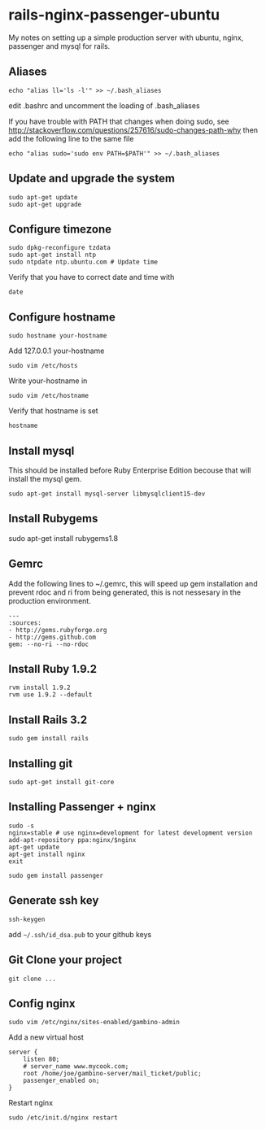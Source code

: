 rails-nginx-passenger-ubuntu
============================

My notes on setting up a simple production server with ubuntu, nginx, passenger and mysql for rails.

Aliases
-------

    echo "alias ll='ls -l'" >> ~/.bash_aliases
    
edit .bashrc and uncomment the loading of .bash_aliases

If you have trouble with PATH that changes when doing sudo, see http://stackoverflow.com/questions/257616/sudo-changes-path-why then add the following line to the same file

    echo "alias sudo='sudo env PATH=$PATH'" >> ~/.bash_aliases
    

Update and upgrade the system
-------------------------------

    sudo apt-get update
    sudo apt-get upgrade

Configure timezone
-------------------

    sudo dpkg-reconfigure tzdata
    sudo apt-get install ntp
    sudo ntpdate ntp.ubuntu.com # Update time
    
Verify that you have to correct date and time with

    date

Configure hostname
-------------------

    sudo hostname your-hostname

Add 127.0.0.1 your-hostname

    sudo vim /etc/hosts
    
Write your-hostname in 
    
    sudo vim /etc/hostname
    
Verify that hostname is set
    
    hostname

Install mysql
---------------

This should be installed before Ruby Enterprise Edition becouse that will install the mysql gem.

    sudo apt-get install mysql-server libmysqlclient15-dev

Install Rubygems
----------------
sudo apt-get install rubygems1.8


    
Gemrc
-------

Add the following lines to ~/.gemrc, this will speed up gem installation and prevent rdoc and ri from being generated, this is not nessesary in the production environment.

    ---
    :sources:
    - http://gems.rubyforge.org
    - http://gems.github.com
    gem: --no-ri --no-rdoc
    

Install Ruby 1.9.2
------------------
    rvm install 1.9.2
    rvm use 1.9.2 --default



Install Rails 3.2
-----------------
    sudo gem install rails


Installing git
----------------

    sudo apt-get install git-core

Installing Passenger + nginx
----------------------------
    sudo -s
    nginx=stable # use nginx=development for latest development version
    add-apt-repository ppa:nginx/$nginx
    apt-get update 
    apt-get install nginx
    exit
    
    sudo gem install passenger

    
Generate ssh key
---------------
    ssh-keygen

add `~/.ssh/id_dsa.pub` to your github keys

Git Clone your project
----------------------
   `git clone ...`
   

Config nginx
-----------

    sudo vim /etc/nginx/sites-enabled/gambino-admin
    
Add a new virtual host

    server {
        listen 80;
        # server_name www.mycook.com;
        root /home/joe/gambino-server/mail_ticket/public;
        passenger_enabled on;
    }
    
Restart nginx

    sudo /etc/init.d/nginx restart
    
        

